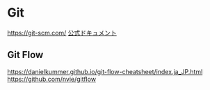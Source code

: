 # Git

https://git-scm.com/
[公式ドキュメント](https://git-scm.com/book/ja/v2)

## Git Flow

https://danielkummer.github.io/git-flow-cheatsheet/index.ja_JP.html
https://github.com/nvie/gitflow